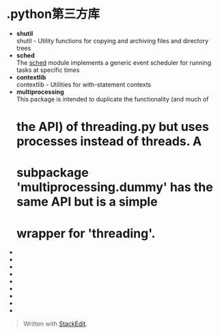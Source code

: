 
# .python第三方库

+ **shutil**     
  shutil - Utility functions for copying and archiving files and directory trees
+ **sched**  
  The [sched](https://pymotw.com/2/sched/index.html#module-sched "sched: Generic event scheduler.") module implements a generic event scheduler for running tasks at specific times
+ **contextlib**    
  contextlib - Utilities for with-statement contexts
+ **multiprocessing**  
 This package is intended to duplicate the functionality (and much of
    # the API) of threading.py but uses processes instead of threads.  A
    # subpackage 'multiprocessing.dummy' has the same API but is a simple
    # wrapper for 'threading'.
+ 
+ 
+ 
+ 
+ 
+ 
+ 
+ 
+ 
> Written with [StackEdit](https://stackedit.io/).
<!--stackedit_data:
eyJoaXN0b3J5IjpbLTE0ODcwNjI1MSw3MzA5OTgxMTZdfQ==
-->